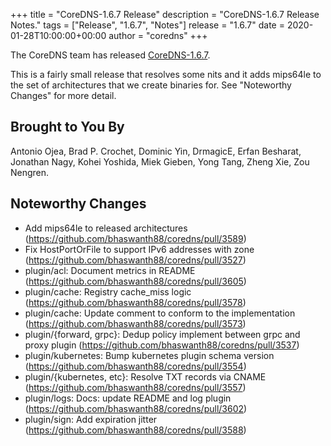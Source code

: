 +++
title = "CoreDNS-1.6.7 Release"
description = "CoreDNS-1.6.7 Release Notes."
tags = ["Release", "1.6.7", "Notes"]
release = "1.6.7"
date = 2020-01-28T10:00:00+00:00
author = "coredns"
+++

The CoreDNS team has released
[CoreDNS-1.6.7](https://github.com/bhaswanth88/coredns/releases/tag/v1.6.7).

This is a fairly small release that resolves some nits and it adds mips64le to the set of
architectures that we create binaries for. See "Noteworthy Changes" for more detail.

## Brought to You By

Antonio Ojea,
Brad P. Crochet,
Dominic Yin,
DrmagicE,
Erfan Besharat,
Jonathan Nagy,
Kohei Yoshida,
Miek Gieben,
Yong Tang,
Zheng Xie,
Zou Nengren.

## Noteworthy Changes

* Add mips64le to released architectures (https://github.com/bhaswanth88/coredns/pull/3589)
* Fix HostPortOrFile to support IPv6 addresses with zone (https://github.com/bhaswanth88/coredns/pull/3527)
* plugin/acl: Document metrics in README (https://github.com/bhaswanth88/coredns/pull/3605)
* plugin/cache: Registry cache_miss logic (https://github.com/bhaswanth88/coredns/pull/3578)
* plugin/cache: Update comment to conform to the implementation (https://github.com/bhaswanth88/coredns/pull/3573)
* plugin/{forward, grpc}: Dedup policy implement between grpc and proxy plugin (https://github.com/bhaswanth88/coredns/pull/3537)
* plugin/kubernetes: Bump kubernetes plugin schema version (https://github.com/bhaswanth88/coredns/pull/3554)
* plugin/{kubernetes, etc}: Resolve TXT records via CNAME (https://github.com/bhaswanth88/coredns/pull/3557)
* plugin/logs: Docs: update README and log plugin (https://github.com/bhaswanth88/coredns/pull/3602)
* plugin/sign: Add expiration jitter (https://github.com/bhaswanth88/coredns/pull/3588)

